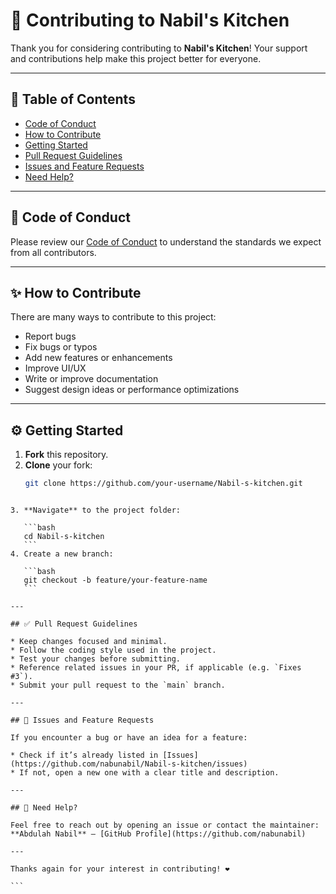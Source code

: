 
# 🤝 Contributing to Nabil's Kitchen

Thank you for considering contributing to **Nabil's Kitchen**! Your support and contributions help make this project better for everyone.

---

## 🧾 Table of Contents

- [Code of Conduct](#code-of-conduct)
- [How to Contribute](#how-to-contribute)
- [Getting Started](#getting-started)
- [Pull Request Guidelines](#pull-request-guidelines)
- [Issues and Feature Requests](#issues-and-feature-requests)
- [Need Help?](#need-help)

---

## 📜 Code of Conduct

Please review our [Code of Conduct](CODE_OF_CONDUCT.md) to understand the standards we expect from all contributors.

---

## ✨ How to Contribute

There are many ways to contribute to this project:

- Report bugs
- Fix bugs or typos
- Add new features or enhancements
- Improve UI/UX
- Write or improve documentation
- Suggest design ideas or performance optimizations

---

## ⚙️ Getting Started

1. **Fork** this repository.
2. **Clone** your fork:
   ```bash
   git clone https://github.com/your-username/Nabil-s-kitchen.git
````

3. **Navigate** to the project folder:

   ```bash
   cd Nabil-s-kitchen
   ```
4. Create a new branch:

   ```bash
   git checkout -b feature/your-feature-name
   ```

---

## ✅ Pull Request Guidelines

* Keep changes focused and minimal.
* Follow the coding style used in the project.
* Test your changes before submitting.
* Reference related issues in your PR, if applicable (e.g. `Fixes #3`).
* Submit your pull request to the `main` branch.

---

## 🐛 Issues and Feature Requests

If you encounter a bug or have an idea for a feature:

* Check if it’s already listed in [Issues](https://github.com/nabunabil/Nabil-s-kitchen/issues)
* If not, open a new one with a clear title and description.

---

## 💬 Need Help?

Feel free to reach out by opening an issue or contact the maintainer:
**Abdulah Nabil** – [GitHub Profile](https://github.com/nabunabil)

---

Thanks again for your interest in contributing! ❤️

```

